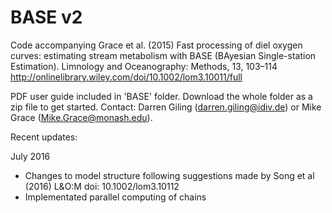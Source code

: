 BASE v2
====

Code accompanying Grace et al. (2015) Fast processing of diel oxygen curves: estimating stream metabolism with BASE (BAyesian Single-station Estimation). Limnology and Oceanography: Methods, 13, 103–114
http://onlinelibrary.wiley.com/doi/10.1002/lom3.10011/full

PDF user guide included in 'BASE' folder. Download the whole folder as a zip file to get started. 
Contact: Darren Giling (darren.giling@idiv.de) or Mike Grace (Mike.Grace@monash.edu).


Recent updates:

July 2016
- Changes to model structure following suggestions made by Song et al (2016) L&O:M doi: 10.1002/lom3.10112
- Implementated parallel computing of chains

